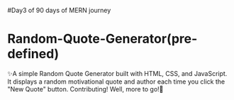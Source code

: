 #Day3 of 90 days of MERN journey
# Random-Quote-Generator(pre-defined)
✨A simple Random Quote Generator built with HTML, CSS, and JavaScript. It displays a random motivational quote and author each time you click the "New Quote" button.
Contributing!
Well, more to go!🎃
